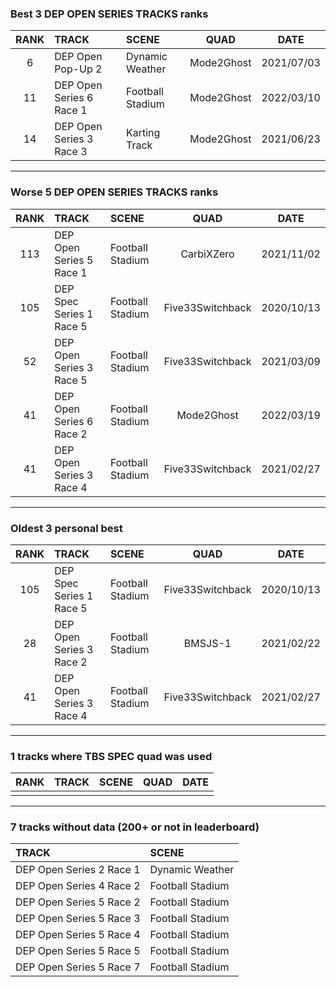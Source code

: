 ### Best 3 DEP OPEN SERIES TRACKS ranks
|RANK|TRACK|SCENE|QUAD|DATE|
|:---:|:---|:---|:---:|:---:|
|6|DEP Open Pop-Up 2|Dynamic Weather|Mode2Ghost|2021/07/03|
|11|DEP Open Series 6 Race 1|Football Stadium|Mode2Ghost|2022/03/10|
|14|DEP Open Series 3 Race 3|Karting Track|Mode2Ghost|2021/06/23|
---
### Worse 5 DEP OPEN SERIES TRACKS ranks
|RANK|TRACK|SCENE|QUAD|DATE|
|:---:|:---|:---|:---:|:---:|
|113|DEP Open Series 5 Race 1|Football Stadium|CarbiXZero|2021/11/02|
|105|DEP Spec Series 1 Race 5|Football Stadium|Five33Switchback|2020/10/13|
|52|DEP Open Series 3 Race 5|Football Stadium|Five33Switchback|2021/03/09|
|41|DEP Open Series 6 Race 2|Football Stadium|Mode2Ghost|2022/03/19|
|41|DEP Open Series 3 Race 4|Football Stadium|Five33Switchback|2021/02/27|
---
### Oldest 3 personal best
|RANK|TRACK|SCENE|QUAD|DATE|
|:---:|:---|:---|:---:|:---:|
|105|DEP Spec Series 1 Race 5|Football Stadium|Five33Switchback|2020/10/13|
|28|DEP Open Series 3 Race 2|Football Stadium|BMSJS-1|2021/02/22|
|41|DEP Open Series 3 Race 4|Football Stadium|Five33Switchback|2021/02/27|
---
### 1 tracks where TBS SPEC quad was used
|RANK|TRACK|SCENE|QUAD|DATE|
|:---:|:---|:---|:---:|:---:|
||||||
---
### 7 tracks without data (200+ or not in leaderboard)
|TRACK|SCENE|
|:---|:---|
|DEP Open Series 2 Race 1|Dynamic Weather|
|DEP Open Series 4 Race 2|Football Stadium|
|DEP Open Series 5 Race 2|Football Stadium|
|DEP Open Series 5 Race 3|Football Stadium|
|DEP Open Series 5 Race 4|Football Stadium|
|DEP Open Series 5 Race 5|Football Stadium|
|DEP Open Series 5 Race 7|Football Stadium|
